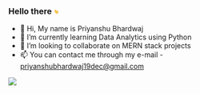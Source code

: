 ### Hello there <img src="https://github.com/ABSphreak/ABSphreak/blob/master/gifs/Hi.gif" width="10px">

- 👋 Hi, My name is Priyanshu Bhardwaj
- 🌱 I’m currently learning Data Analytics using Python
- 💞️ I’m looking to collaborate on MERN stack projects
- 📫 You can contact me through my e-mail - priyanshubhardwaj19dec@gmail.com

<img src="https://github-readme-stats.vercel.app/api?username=priyanshu1912&&show_icons=true&title_color=ffffff&icon_color=bb2acf&text_color=daf7dc&bg_color=151515"/>
